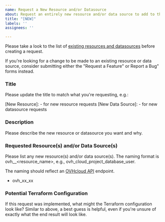 ```yaml
---
name: Request a New Resource and/or Datasource
about: Request an entirely new resource and/or data source to add to the provider.
title: "[NEW]"
labels: ''
assignees: ''

---
```


Please take a look to the list of [existing resources and datasources](https://registry.terraform.io/providers/ovh/ovh/latest/docs) before creating a request.

If you're looking for a change to be made to an existing resource or data source, consider submitting either the "Request a Feature" or Report a Bug" forms instead.

### Title

Please update the title to match what you're requesting, e.g.:

[New Resource]: - for new resource requests
[New Data Source]: - for new datasource requests

### Description

Please describe the new resource or datasource you want and why.

### Requested Resource(s) and/or Data Source(s)

Please list any new resource(s) and/or data source(s). The naming format is ovh_<service>_<resource_name>, e.g., ovh_cloud_project_database_user.

The naming should reflect an [OVHcloud API](https://api.ovh.com/) endpoint.

* ovh_xx_xx

### Potential Terraform Configuration

If this request was implemented, what might the Terraform configuration look like? Similar to above, a best guess is helpful, even if you're unsure of exactly what the end result will look like.
